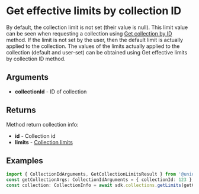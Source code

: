 # Get effective limits by collection ID

By default, the collection limit is not set (their value is null).
This limit value can be seen when requesting a collection using [Get collection by ID](../collection-by-id) method.
If the limit is not set by the user, then the default limit is actually applied to the collection.
The values of the limits actually applied to the collection (default and user-set) can be obtained using Get effective limits by collection ID method.

## Arguments

- **collectionId** - ID of collection

## Returns

Method return collection info:

- **id** - Collection id
- **limits** - [Collection limits](../set-collection-limits#arguments)
## Examples

```typescript
import { CollectionIdArguments, GetCollectionLimitsResult } from '@unique-nft/sdk/types';
const getCollectionArgs: CollectionIdArguments = { collectionId: 123 };
const collection: CollectionInfo = await sdk.collections.getLimits(getCollectionArgs);
```

